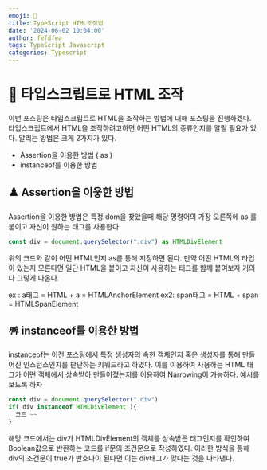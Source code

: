 ```yaml
---
emoji: 🤔
title: TypeScript HTML조작법
date: '2024-06-02 10:04:00'
author: fefdfea
tags: TypeScript Javascript
categories: Typescript
---
```


# 🎲 타입스크립트로 HTML 조작

이번 포스팅은 타입스크립트로 HTML을 조작하는 방법에 대해 포스팅을 진행하겠다. 타입스크립트에서 HTML을 조작하려고하면 어떤 HTML의 종류인지를 알릴 필요가 있다. 알리는 방법은 크게 2가지가 있다.

- Assertion을 이용한 방법 ( as )
- instanceof를 이용한 방법

## ♟️ Assertion을 이욯한 방법

Assertion을 이용한 방법은 특정 dom을 찾았을때 해당 명령어의 가장 오른쪽에 as 를 붙이고 자신이 원하는 태그를 사용한다.

```javascript
const div = document.querySelector(".div") as HTMLDivElement
```

위의 코드와 같이 어떤 HTML인지 as를 통해 지정하면 된다. 만약 어떤 HTML의 타입이 있는지 모른다면 일단 HTML을 붙이고 자신이 사용하는 태그를 함께 붙여보자 거의 다 그렇게 나온다.

ex : a태그 = HTML + a = HTMLAnchorElement
ex2: span태그 = HTML + span = HTMLSpanElement

## 🪅 instanceof를 이용한 방법

instanceof는 이전 포스팅에서 특정 생성자의 속한 객체인지 혹은 생성자를 통해 만들어진 인스턴스인지를 판단하는 키워드라고 하였다.
이를 이용하여 사용하는 HTML 태그가 어떤 객체에서 상속받아 만들어졌는지를 이용하여 Narrowing이 가능하다. 예시를 보도록 하자

```javascript
const div = document.querySelector(".div")
if( div instanceof HTMLDivElement ){
  코드 ~~
}
```

해당 코드에서는 div가 HTMLDivElement의 객체를 상속받은 태그인지를 확인하여 Boolean값으로 반환하는 코드를 if문의 조건문으로 작성하였다. 이러한 방식을 통해 div의 조건문이 true가 반호나이 된다면 이는 div태그가 맞다는 것을 나타낸다.
